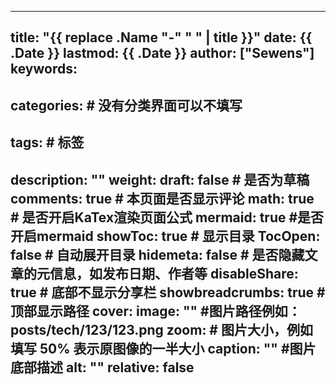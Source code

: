 
---
title: "{{ replace .Name "-" " " | title }}"
date: {{ .Date }}
lastmod: {{ .Date }}
author: ["Sewens"]
keywords: 
- 
categories: # 没有分类界面可以不填写
- 
tags: # 标签
- 
description: ""
weight:
draft: false # 是否为草稿
comments: true # 本页面是否显示评论
math: true # 是否开启KaTex渲染页面公式
mermaid: true #是否开启mermaid
showToc: true # 显示目录
TocOpen: false # 自动展开目录
hidemeta: false # 是否隐藏文章的元信息，如发布日期、作者等
disableShare: true # 底部不显示分享栏
showbreadcrumbs: true #顶部显示路径
cover:
    image: "" #图片路径例如：posts/tech/123/123.png
    zoom: # 图片大小，例如填写 50% 表示原图像的一半大小
    caption: "" #图片底部描述
    alt: ""
    relative: false
---

